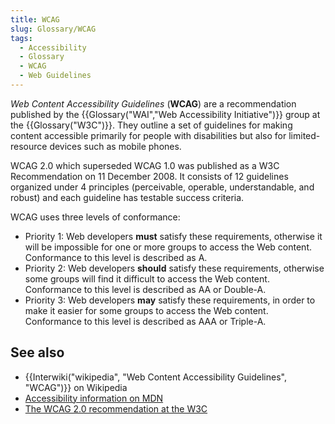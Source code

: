 ```yaml
---
title: WCAG
slug: Glossary/WCAG
tags:
  - Accessibility
  - Glossary
  - WCAG
  - Web Guidelines
---
```

_Web Content Accessibility Guidelines_ (**WCAG**) are a recommendation published by the {{Glossary("WAI","Web Accessibility Initiative")}} group at the {{Glossary("W3C")}}. They outline a set of guidelines for making content accessible primarily for people with disabilities but also for limited-resource devices such as mobile phones.

WCAG 2.0 which superseded WCAG 1.0 was published as a W3C Recommendation on 11 December 2008. It consists of 12 guidelines organized under 4 principles (perceivable, operable, understandable, and robust) and each guideline has testable success criteria.

WCAG uses three levels of conformance:

- Priority 1: Web developers **must** satisfy these requirements, otherwise it will be impossible for one or more groups to access the Web content. Conformance to this level is described as A.
- Priority 2: Web developers **should** satisfy these requirements, otherwise some groups will find it difficult to access the Web content. Conformance to this level is described as AA or Double-A.
- Priority 3: Web developers **may** satisfy these requirements, in order to make it easier for some groups to access the Web content. Conformance to this level is described as AAA or Triple-A.

## See also

- {{Interwiki("wikipedia", "Web Content Accessibility Guidelines", "WCAG")}} on Wikipedia
- [Accessibility information on MDN](/en-US/docs/Web/Accessibility/Information_for_Web_authors)
- [The WCAG 2.0 recommendation at the W3C](https://www.w3.org/TR/WCAG20/)
